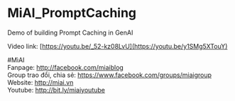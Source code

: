 # MiAI_PromptCaching
Demo of building Prompt Caching in GenAI

Video link:  [https://youtu.be/_52-kz08LvU](https://youtu.be/y1SMg5XTouY)

#MìAI <br>
Fanpage: http://facebook.com/miaiblog<br>
Group trao đổi, chia sẻ: https://www.facebook.com/groups/miaigroup<br>
Website: http://miai.vn<br>
Youtube: http://bit.ly/miaiyoutube<br> 
